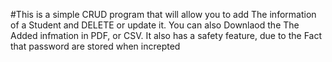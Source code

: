 #This is a simple CRUD program that will allow you to add The information of a Student and DELETE 
or update it. You can also Downlaod the The Added infmation in PDF, or CSV. It also has a safety feature, due to the Fact that 
password are stored when increpted

